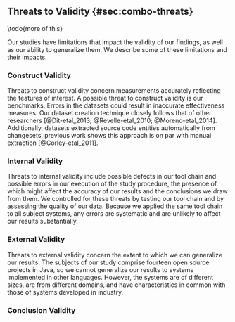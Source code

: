 ## Threats to Validity {#sec:combo-threats}

\todo{more of this}

Our studies have limitations that impact the validity of our findings, as well
as our ability to generalize them. We describe some of these limitations and
their impacts.

### Construct Validity

Threats to construct validity concern measurements accurately reflecting the
features of interest.  A possible threat to construct validity is our
benchmarks.  Errors in the datasets could result in inaccurate effectiveness
measures.  Our dataset creation technique closely follows that of other
researchers [@Dit-etal_2013; @Revelle-etal_2010; @Moreno-etal_2014].
Additionally, datasets extracted source code entities automatically from
changesets, previous work shows this approach is on par with manual extraction
[@Corley-etal_2011].

### Internal Validity

Threats to internal validity include possible defects in our tool chain and
possible errors in our execution of the study procedure, the presence of which
might affect the accuracy of our results and the conclusions we draw from them.
We controlled for these threats by testing our tool chain and by assessing the
quality of our data.  Because we applied the same tool chain to all subject
systems, any errors are systematic and are unlikely to affect our results
substantially.

### External Validity

Threats to external validity concern the extent to which we can generalize our
results.  The subjects of our study comprise fourteen open source projects in
Java, so we cannot generalize our results to systems implemented in other
languages.  However, the systems are of different sizes, are from different
domains, and have characteristics in common with those of systems developed in
industry.

### Conclusion Validity


